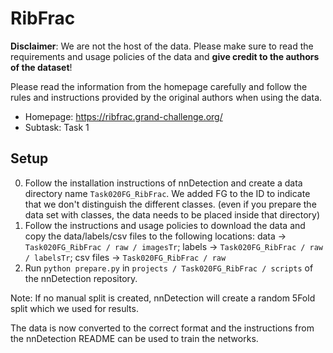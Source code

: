 # RibFrac
**Disclaimer**: We are not the host of the data.
Please make sure to read the requirements and usage policies of the data and **give credit to the authors of the dataset**!

Please read the information from the homepage carefully and follow the rules and instructions provided by the original authors when using the data.
- Homepage: https://ribfrac.grand-challenge.org/
- Subtask: Task 1

## Setup
0. Follow the installation instructions of nnDetection and create a data directory name `Task020FG_RibFrac`. We added FG to the ID to indicate that we don't distinguish the different classes. (even if you prepare the data set with classes, the data needs to be placed inside that directory)
1. Follow the instructions and usage policies to download the data and copy the data/labels/csv files to the following locations:
data -> `Task020FG_RibFrac / raw / imagesTr`; labels -> `Task020FG_RibFrac / raw / labelsTr`; csv files -> `Task020FG_RibFrac / raw`
2. Run `python prepare.py` in `projects / Task020FG_RibFrac / scripts` of the nnDetection repository.

Note: If no manual split is created, nnDetection will create a random 5Fold split which we used for results.

The data is now converted to the correct format and the instructions from the nnDetection README can be used to train the networks.
